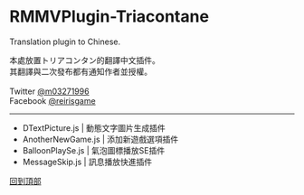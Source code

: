 # RMMVPlugin-Triacontane
Translation plugin to Chinese.

本處放置トリアコンタン的翻譯中文插件。<br>
其翻譯與二次發布都有通知作者並授權。<br>
<br>
Twitter [@m03271996](https://twitter.com/m03271996)<br>
Facebook [@reirisgame](https://www.facebook.com/reirisgame/)<br>
* * *
* DTextPicture.js | 動態文字圖片生成插件<br>
* AnotherNewGame.js | 添加新遊戲選項插件<br>
* BalloonPlaySe.js | 氣泡圖標播放SE插件<br>
* MessageSkip.js | 訊息播放快進插件<br>

















[回到頂部](#readme)

